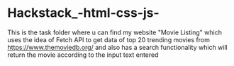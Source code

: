 # Hackstack_-html-css-js-
This is the task folder where u can find my website "Movie Listing" which uses the idea of Fetch API to get data of top 20 trending movies from https://www.themoviedb.org/ and also has a search functionality which will return the movie according to the input text entered
